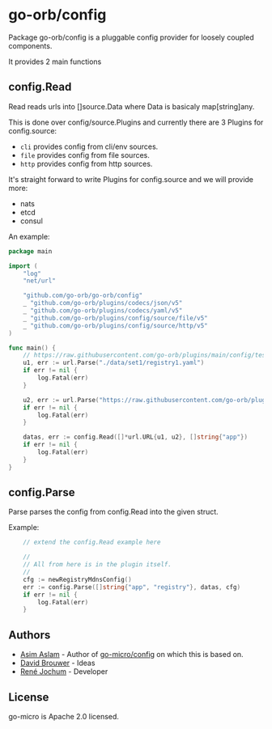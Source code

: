 # go-orb/config

Package go-orb/config is a pluggable config provider for loosely coupled components.

It provides 2 main functions

## config.Read

Read reads urls into []source.Data where Data is basicaly map[string]any.

This is done over config/source.Plugins and currently there are 3 Plugins for config.source:

- `cli` provides config from cli/env sources.
- `file` provides config from file sources.
- `http` provides config from http sources.

It's straight forward to write Plugins for config.source and we will provide more:

- nats
- etcd
- consul

An example:

```go
package main

import (
    "log"
    "net/url"

    "github.com/go-orb/go-orb/config"
    _ "github.com/go-orb/plugins/codecs/json/v5"
    _ "github.com/go-orb/plugins/codecs/yaml/v5"
    _ "github.com/go-orb/plugins/config/source/file/v5"
    _ "github.com/go-orb/plugins/config/source/http/v5"
)

func main() {
    // https://raw.githubusercontent.com/go-orb/plugins/main/config/tests/data/set1/registry1.yaml
    u1, err := url.Parse("./data/set1/registry1.yaml")
    if err != nil {
        log.Fatal(err)
    }

    u2, err := url.Parse("https://raw.githubusercontent.com/go-orb/plugins/main/config/tests/data/set1/registry2.json")
    if err != nil {
        log.Fatal(err)
    }

    datas, err := config.Read([]*url.URL{u1, u2}, []string{"app"})
    if err != nil {
        log.Fatal(err)
    }
}
```

## config.Parse

Parse parses the config from config.Read into the given struct.

Example:

```go
    // extend the config.Read example here

    //
    // All from here is in the plugin itself.
    //
    cfg := newRegistryMdnsConfig()
    err := config.Parse([]string{"app", "registry"}, datas, cfg)
    if err != nil {
        log.Fatal(err)
    }
```

## Authors

- [Asim Aslam](https://github.com/asim/) - Author of [go-micro/config](https://github.com/go-micro/go-micro/tree/master/config) on which this is based on.
- [David Brouwer](https://github.com/Davincible/) - Ideas
- [René Jochum](https://github.com/jochumdev) - Developer

## License

go-micro is Apache 2.0 licensed.
